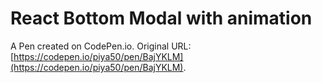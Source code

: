 # React Bottom Modal with animation

A Pen created on CodePen.io. Original URL: [https://codepen.io/piya50/pen/BajYKLM](https://codepen.io/piya50/pen/BajYKLM).


